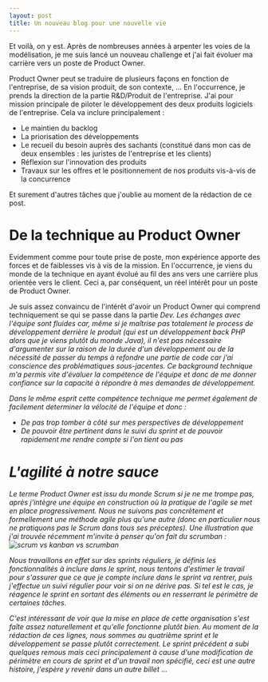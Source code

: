 ```yaml
---
layout: post
title: Un nouveau blog pour une nouvelle vie
---
```


Et voilà, on y est. Après de nombreuses années à arpenter les voies de la modélisation, je me suis lancé un nouveau challenge et j'ai fait évoluer ma carrière vers un poste de Product Owner.

Product Owner peut se traduire de plusieurs façons en fonction de l'entreprise, de sa vision produit, de son contexte, ... En l'occurrence, je prends la direction de la partie R&D/Produit de l'entreprise. J'ai pour mission principale de piloter le développement des deux produits logiciels de l'entreprise. Cela va inclure principalement :
* Le maintien du backlog
* La priorisation des développements
* Le recueil du besoin auprès des sachants (constitué dans mon cas de deux ensembles : les juristes de l'entreprise et les clients)
* Réflexion sur l'innovation des produits
* Travaux sur les offres et le positionnement de nos produits vis-à-vis de la concurrence

Et surement d'autres tâches que j'oublie au moment de la rédaction de ce post.

# De la technique au Product Owner

Evidemment comme pour toute prise de poste, mon expérience apporte des forces et de faiblesses vis à vis de la mission. En l'occurrence, je viens du monde de la technique en ayant évolué au fil des ans vers une carrière plus orientée vers le client. Ceci a, par conséquent, un réel intérêt pour un poste de Product Owner.

Je suis assez convaincu de l'intérêt d'avoir un Product Owner qui comprend techniquement se qui se passe dans la partie <em>Dev<em>. Les échanges avec l'équipe sont fluides car, même si je maîtrise pas totalement le process de développement derrière le produit (qui est un développement back PHP alors que je viens plutôt du monde Java), il n'est pas nécessaire d'argumenter sur la raison de la durée d'un développement ou de la nécessité de passer du temps à refondre une partie de code car j'ai conscience des problématiques sous-jacentes. Ce background technique m'a permis vite d'évaluer la compétence de l'équipe et donc de me donner confiance sur la capacité à répondre à mes demandes de développement.

Dans le même esprit cette compétence technique me permet également de facilement determiner la vélocité de l'équipe et donc :
* De pas trop tomber à côté sur mes perspectives de développement
* De pouvoir être pertinent dans le suivi du sprint et de pouvoir rapidement me rendre compte si l'on tient ou pas

# L'agilité à notre sauce

Le terme Product Owner est issu du monde Scrum si je ne me trompe pas, après j'intègre une équipe en construction où la pratique de l'agile se met en place progressivement. Nous ne suivons pas concrètement et formellement une méthode agile plus qu'une autre (donc en particulier nous ne pratiquons pas le Scrum dans tous ses préceptes). Une illustration que j'ai trouvée récemment m'invite à penser qu'on fait du *scrumban* :
![scrum vs kanban vs scrumban](https://pbs.twimg.com/media/DQbmr6WUIAA5PCW.jpg:large "scrum vs kanban vs scrumban")

Nous travaillons en effet sur des sprints réguliers, je définis les fonctionnalités à inclure dans le sprint, nous tentons d'estimer le travail pour s'assurer que ce que je compte inclure dans le sprint va rentrer, puis j'effectue un suivi régulier pour voir si on ne dérive pas. Si tel est le cas, je réagence le sprint en sortant des éléments ou en resserrant le périmètre de certaines tâches.

C'est intéressant de voir que la mise en place de cette organisation s'est faîte assez naturellement et qu'elle fonctionne plutôt bien. Au moment de la rédaction de ces lignes, nous sommes au quatrième sprint et le développement se passe plutôt correctement. Le sprint précédent a subi quelques remous mais ceci principalement à cause d'une modification de périmètre en cours de sprint et d'un travail non spécifié, ceci est une autre histoire, j'espère y revenir dans un autre billet ...